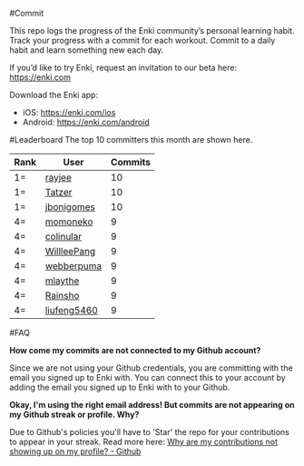 #Commit

This repo logs the progress of the Enki community’s personal learning habit. Track your progress with a commit for each workout. Commit to a daily habit and learn something new each day.

If you’d like to try Enki, request an invitation to our beta here: https://enki.com

Download the Enki app: 
 - iOS: https://enki.com/ios
 - Android: https://enki.com/android

#Leaderboard
The top 10 committers this month are shown here.

| Rank | User | Commits |
|------|------|---------|
|1=|[rayjee](https://github.com/rayjee)|10|
|1=|[Tatzer](https://github.com/Tatzer)|10|
|1=|[jbonigomes](https://github.com/jbonigomes)|10|
|4=|[momoneko](https://github.com/momoneko)|9|
|4=|[colinular](https://github.com/colinular)|9|
|4=|[WillleePang](https://github.com/WillleePang)|9|
|4=|[webberpuma](https://github.com/webberpuma)|9|
|4=|[mlaythe](https://github.com/mlaythe)|9|
|4=|[Rainsho](https://github.com/Rainsho)|9|
|4=|[liufeng5460](https://github.com/liufeng5460)|9|

#FAQ

**How come my commits are not connected to my Github account?**

Since we are not using your Github credentials, you are committing with the email you signed up to Enki with. You can connect this to your account by adding the email you signed up to Enki with to your Github.

**Okay, I'm using the right email address! But commits are not appearing on my Github streak or profile. Why?**

Due to Github's policies you'll have to 'Star' the repo for your contributions to appear in your streak. Read more here: [Why are my contributions not showing up on my profile? - Github](https://help.github.com/articles/why-are-my-contributions-not-showing-up-on-my-profile/)
